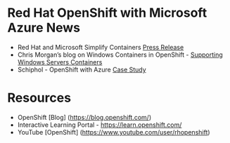 # Red Hat OpenShift with Microsoft Azure News
* Red Hat and Microsoft Simplify Containers [Press Release](https://www.redhat.com/en/about/press-releases/red-hat-and-microsoft-simplify-containers-help-enterprises-accelerate-hybrid-cloud)
* Chris Morgan’s blog on Windows Containers in OpenShift - [Supporting Windows Servers Containers](https://www.redhat.com/en/blog/supporting-windows-server-containers-red-hat-openshift)
* Schiphol - OpenShift with Azure [Case Study](https://www.redhat.com/en/resources/amsterdam-airport-schiphol-case-study)

# Resources
* OpenShift [Blog] (https://blog.openshift.com/)
* Interactive Learning Portal - https://learn.openshift.com/
* YouTube [OpenShift] (https://www.youtube.com/user/rhopenshift)
